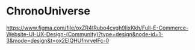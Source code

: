 # ChronoUniverse
https://www.figma.com/file/oxZR4IRubo4cvgh9IixKkh/Full-E-Commerce-Website-UI-UX-Design-(Community)?type=design&node-id=1-3&mode=design&t=ox2EIQHUfmrveIFc-0
